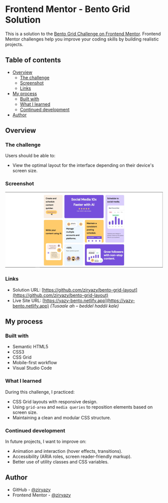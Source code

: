 # Frontend Mentor - Bento Grid Solution

This is a solution to the [Bento Grid Challenge on Frontend Mentor](https://www.frontendmentor.io/challenges/bento-grid-RMydElrlOj). Frontend Mentor challenges help you improve your coding skills by building realistic projects. 

## Table of contents

- [Overview](#overview)
  - [The challenge](#the-challenge)
  - [Screenshot](#screenshot)
  - [Links](#links)
- [My process](#my-process)
  - [Built with](#built-with)
  - [What I learned](#what-i-learned)
  - [Continued development](#continued-development)
- [Author](#author)

## Overview

### The challenge

Users should be able to:

- View the optimal layout for the interface depending on their device's screen size.

### Screenshot

![Screenshot of the project](./screenshot.jpg)

### Links

- Solution URL: [https://github.com/ziryazy/bento-grid-layout](https://github.com/ziryazy/bento-grid-layout)
- Live Site URL: [https://yazy-bento.netlify.app](https://yazy-bento.netlify.app) *(Tusaale ah – beddel haddii kale)*

## My process

### Built with

- Semantic HTML5
- CSS3
- CSS Grid
- Mobile-first workflow
- Visual Studio Code

### What I learned

During this challenge, I practiced:

- CSS Grid layouts with responsive design.
- Using `grid-area` and `media queries` to reposition elements based on screen size.
- Maintaining a clean and modular CSS structure.

### Continued development

In future projects, I want to improve on:

- Animation and interaction (hover effects, transitions).
- Accessibility (ARIA roles, screen reader-friendly markup).
- Better use of utility classes and CSS variables.

## Author

- GitHub - [@ziryazy](https://github.com/ziryazy)
- Frontend Mentor - [@ziryazy](https://www.frontendmentor.io/profile/ziryazy)

